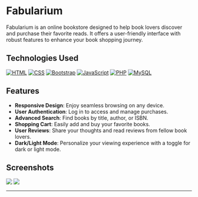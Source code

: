 # Fabularium

Fabularium is an online bookstore designed to help book lovers discover and purchase their favorite reads.  It offers a user-friendly interface with robust features to enhance your book shopping journey.

## Technologies Used

[![HTML](https://img.shields.io/badge/HTML5-E34F26?style=for-the-badge&logo=html5&logoColor=white)](https://developer.mozilla.org/en-US/docs/Web/HTML)
[![CSS](https://img.shields.io/badge/CSS3-1572B6?style=for-the-badge&logo=css3&logoColor=white)](https://developer.mozilla.org/en-US/docs/Web/CSS)
[![Bootstrap](https://img.shields.io/badge/Bootstrap-563D7C?style=for-the-badge&logo=bootstrap&logoColor=white)](https://getbootstrap.com/)
[![JavaScript](https://img.shields.io/badge/JavaScript-323330?style=for-the-badge&logo=javascript&logoColor=F7DF1E)](https://developer.mozilla.org/en-US/docs/Web/JavaScript)
[![PHP](https://img.shields.io/badge/PHP-777BB4?style=for-the-badge&logo=php&logoColor=white)](https://www.php.net/)
[![MySQL](https://img.shields.io/badge/MySQL-005C84?style=for-the-badge&logo=mysql&logoColor=white)](https://www.mysql.com/)

## Features
- **Responsive Design**: Enjoy seamless browsing on any device.
- **User Authentication**: Log in to access and manage purchases.
- **Advanced Search**: Find books by title, author, or ISBN.
- **Shopping Cart**: Easily add and buy your favorite books.
- **User Reviews**: Share your thoughts and read reviews from fellow book lovers.
- **Dark/Light Mode**: Personalize your viewing experience with a toggle for dark or light mode.

## Screenshots

![](https://i.postimg.cc/prhJHR2k/prev.png)
![](https://i.postimg.cc/j5CFDVxn/prev1.png)

---
